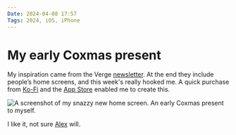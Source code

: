 ```yaml
---
Date: 2024-04-08 17:57
Tags: 2024, iOS, iPhone
---
```


# My early Coxmas present

My inspiration came from the Verge [newsletter](https://www.theverge.com/pages/installer-newsletter-sign-up). At the end they include people’s home screens, and this week's really hooked me. A quick purchase from [Ko-Fi](https://ko-fi.com/s/d70cee88b8) and the [App Store](https://apps.apple.com/gb/app/widgy-widgets-home-lock-watch/id1524540481) enabled me to create this. 

![A screenshot of my snazzy new home screen. An early Coxmas present to myself. ](https://cdn.some.pics/phils/661432101400b.png)

I like it, not sure [Alex](https://alexcox.omg.lol/) will.